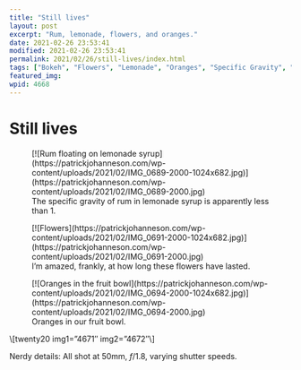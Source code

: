 ```yaml
---
title: "Still lives"
layout: post
excerpt: "Rum, lemonade, flowers, and oranges."
date: 2021-02-26 23:53:41
modified: 2021-02-26 23:53:41
permalink: 2021/02/26/still-lives/index.html
tags: ["Bokeh", "Flowers", "Lemonade", "Oranges", "Specific Gravity", "Photos"]
featured_img: 
wpid: 4668
---
```


# Still lives

<figure class="wp-block-image size-large">[![Rum floating on lemonade syrup](https://patrickjohanneson.com/wp-content/uploads/2021/02/IMG_0689-2000-1024x682.jpg)](https://patrickjohanneson.com/wp-content/uploads/2021/02/IMG_0689-2000.jpg)<figcaption>The specific gravity of rum in lemonade syrup is apparently less than 1.</figcaption></figure><figure class="wp-block-image size-large">[![Flowers](https://patrickjohanneson.com/wp-content/uploads/2021/02/IMG_0691-2000-1024x682.jpg)](https://patrickjohanneson.com/wp-content/uploads/2021/02/IMG_0691-2000.jpg)<figcaption>I’m amazed, frankly, at how long these flowers have lasted.</figcaption></figure><figure class="wp-block-image size-large">[![Oranges in the fruit bowl](https://patrickjohanneson.com/wp-content/uploads/2021/02/IMG_0694-2000-1024x682.jpg)](https://patrickjohanneson.com/wp-content/uploads/2021/02/IMG_0694-2000.jpg)<figcaption>Oranges in our fruit bowl.</figcaption></figure>\[twenty20 img1=”4671″ img2=”4672″\]

Nerdy details: All shot at 50mm, *f*/1.8, varying shutter speeds.